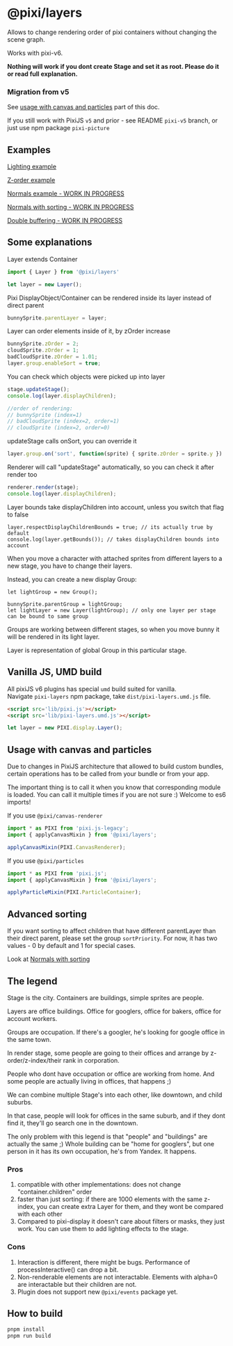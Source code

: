 # @pixi/layers

Allows to change rendering order of pixi containers without changing the scene graph.

Works with pixi-v6.

**Nothing will work if you dont create Stage and set it as root. Please do it or read full explanation.**

### Migration from v5

See [usage with canvas and particles](#usage-with-canvas-and-particles) part of this doc.

If you still work with PixiJS `v5` and prior - see README `pixi-v5` branch, or just use npm package `pixi-picture`

## Examples

[Lighting example](https://pixijs.io/examples/#/plugin-layers/lighting.js)

[Z-order example](https://pixijs.io/examples/#/plugin-layers/zorder.js)

[Normals example - WORK IN PROGRESS](http://pixijs.github.io/examples/#/layers/normals.js)

[Normals with sorting - WORK IN PROGRESS](http://pixijs.github.io/examples/#/layers/normals.js)

[Double buffering - WORK IN PROGRESS](http://pixijs.github.io/examples/#/layers/trail.js)

## Some explanations

Layer extends Container

```js
import { Layer } from '@pixi/layers'

let layer = new Layer();
```

Pixi DisplayObject/Container can be rendered inside its layer instead of direct parent

```js
bunnySprite.parentLayer = layer;
```

Layer can order elements inside of it, by zOrder increase

```js
bunnySprite.zOrder = 2;
cloudSprite.zOrder = 1;
badCloudSprite.zOrder = 1.01;
layer.group.enableSort = true;
```

You can check which objects were picked up into layer

```js
stage.updateStage();
console.log(layer.displayChildren);

//order of rendering: 
// bunnySprite (index=1)
// badCloudSprite (index=2, order=1)
// cloudSprite (index=2, order=0)
```

updateStage calls onSort, you can override it

```js
layer.group.on('sort', function(sprite) { sprite.zOrder = sprite.y })
```

Renderer will call "updateStage" automatically, so you can check it after render too

```js
renderer.render(stage);
console.log(layer.displayChildren);
```

Layer bounds take displayChildren into account, unless you switch that flag to false

```
layer.respectDisplayChildrenBounds = true; // its actually true by default
console.log(layer.getBounds()); // takes displayChildren bounds into account
```

When you move a character with attached sprites from different layers to a new stage, you have to change their layers.

Instead, you can create a new display Group:

```
let lightGroup = new Group();

bunnySprite.parentGroup = lightGroup;
let lightLayer = new Layer(lightGroup); // only one layer per stage can be bound to same group
```

Groups are working between different stages, so when you move bunny it will be rendered in its light layer.

Layer is representation of global Group in this particular stage.

## Vanilla JS, UMD build

All pixiJS v6 plugins has special `umd` build suited for vanilla.   
Navigate `pixi-layers` npm package, take `dist/pixi-layers.umd.js` file.

```html
<script src='lib/pixi.js'></script>
<script src='lib/pixi-layers.umd.js'></script>
```

```js
let layer = new PIXI.display.Layer();
```

## Usage with canvas and particles

Due to changes in PixiJS architecture that allowed to build custom bundles, certain operations has to be called from your bundle or from your app.

The important thing is to call it when you know that corresponding module is loaded. You can call it multiple times if you are not sure :) Welcome to es6 imports!

If you use `@pixi/canvas-renderer`

```js
import * as PIXI from 'pixi.js-legacy';
import { applyCanvasMixin } from '@pixi/layers';

applyCanvasMixin(PIXI.CanvasRenderer);
```

If you use `@pixi/particles`

```js
import * as PIXI from 'pixi.js';
import { applyCanvasMixin } from '@pixi/layers';

applyParticleMixin(PIXI.ParticleContainer);
```

## Advanced sorting

If you want sorting to affect children that have different parentLayer than their direct parent,
please set the group `sortPriority`. For now, it has two values - 0 by default and 1 for special cases.

Look at [Normals with sorting](http://pixijs.github.io/examples/#/layers/normals.js)

## The legend

Stage is the city. Containers are buildings, simple sprites are people.

Layers are office buildings. Office for googlers, office for bakers, office for account workers.

Groups are occupation. If there's a googler, he's looking for google office in the same town.

In render stage, some people are going to their offices and arrange by z-order/z-index/their rank in corporation.

People who dont have occupation or office are working from home. And some people are actually living in offices, that happens ;)

We can combine multiple Stage's into each other, like downtown, and child suburbs.
 
In that case, people will look for offices in the same suburb, and if they dont find it, they'll go search one in the downtown.

The only problem with this legend is that "people" and "buildings" are actually the same ;) 
Whole building can be "home for googlers", but one person in it has its own occupation, he's from Yandex.
It happens.

### Pros

1. compatible with other implementations: does not change "container.children" order
2. faster than just sorting: if there are 1000 elements with the same z-index, you can create extra Layer for them, and they wont be compared with each other
3. Compared to pixi-display it doesn't care about filters or masks, they just work. You can use them to add lighting effects to the stage.

### Cons

1. Interaction is different, there might be bugs. Performance of processInteractive() can drop a bit.
2. Non-renderable elements are not interactable. Elements with alpha=0 are interactable but their children are not.
3. Plugin does not support new `@pixi/events` package yet.

## How to build

```bash
pnpm install
pnpm run build
```

